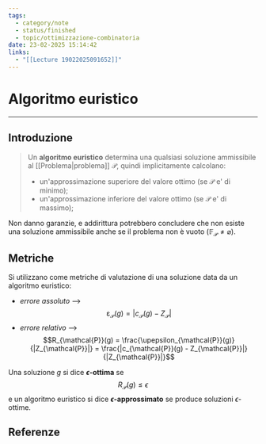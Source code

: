 ```yaml
---
tags:
  - category/note
  - status/finished
  - topic/ottimizzazione-combinatoria
date: 23-02-2025 15:14:42
links:
  - "[[Lecture 19022025091652]]"
---
```

# Algoritmo euristico
---
## Introduzione
> Un **algoritmo euristico** determina una qualsiasi soluzione ammissibile al [[Problema|problema]] $\mathcal{P}$, quindi implicitamente calcolano:
> - un'approssimazione superiore del valore ottimo (se $\mathcal{P}$ e' di minimo);
> - un'approssimazione inferiore del valore ottimo (se $\mathcal{P}$ e' di massimo);

Non danno garanzie, e addirittura potrebbero concludere che non esiste una soluzione ammissibile anche se il problema non è vuoto ($\mathbb{F}_{\mathcal{P}} \neq \varnothing$).

## Metriche
Si utilizzano come metriche di valutazione di una soluzione data da un algoritmo euristico:
- _errore assoluto_ --> $$\upepsilon_{\mathcal{P}}(g) = |c_{\mathcal{P}}(g) - Z_{\mathcal{P}}|$$
- _errore relativo_ --> $$R_{\mathcal{P}}(g) = \frac{\upepsilon_{\mathcal{P}}(g)}{|Z_{\mathcal{P}}|} = \frac{|c_{\mathcal{P}}(g) - Z_{\mathcal{P}}|}{|Z_{\mathcal{P}}|}$$

Una soluzione $g$ si dice **$\epsilon$-ottima** se $$R_{\mathcal{P}}(g) \leq \epsilon$$
e un algoritmo euristico si dice **$\epsilon$-approssimato** se produce soluzioni $\epsilon$-ottime.

## Referenze